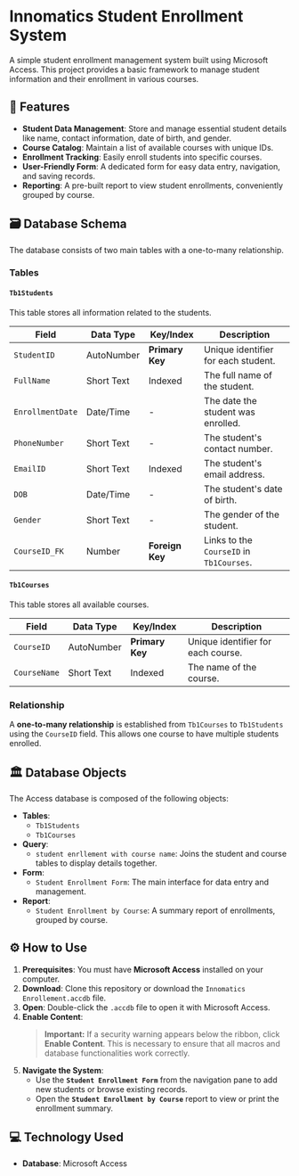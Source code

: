 # Innomatics Student Enrollment System

A simple student enrollment management system built using Microsoft Access. This project provides a basic framework to manage student information and their enrollment in various courses.

## 🚀 Features

-   **Student Data Management**: Store and manage essential student details like name, contact information, date of birth, and gender.
-   **Course Catalog**: Maintain a list of available courses with unique IDs.
-   **Enrollment Tracking**: Easily enroll students into specific courses.
-   **User-Friendly Form**: A dedicated form for easy data entry, navigation, and saving records.
-   **Reporting**: A pre-built report to view student enrollments, conveniently grouped by course.

## 🗃️ Database Schema

The database consists of two main tables with a one-to-many relationship.

### Tables

#### **`Tb1Students`**
This table stores all information related to the students.

| Field             | Data Type | Key/Index      | Description                               |
| ----------------- | --------- | -------------- | ----------------------------------------- |
| `StudentID`       | AutoNumber| **Primary Key**| Unique identifier for each student.       |
| `FullName`        | Short Text| Indexed        | The full name of the student.             |
| `EnrollmentDate`  | Date/Time | -              | The date the student was enrolled.        |
| `PhoneNumber`     | Short Text| -              | The student's contact number.             |
| `EmailID`         | Short Text| Indexed        | The student's email address.              |
| `DOB`             | Date/Time | -              | The student's date of birth.              |
| `Gender`          | Short Text| -              | The gender of the student.                |
| `CourseID_FK`     | Number    | **Foreign Key**| Links to the `CourseID` in `Tb1Courses`. |

#### **`Tb1Courses`**
This table stores all available courses.

| Field        | Data Type  | Key/Index      | Description                           |
| ------------ | ---------- | -------------- | ------------------------------------- |
| `CourseID`   | AutoNumber | **Primary Key**| Unique identifier for each course.    |
| `CourseName` | Short Text | Indexed        | The name of the course.               |

### Relationship

A **one-to-many relationship** is established from `Tb1Courses` to `Tb1Students` using the `CourseID` field. This allows one course to have multiple students enrolled.

## 🏛️ Database Objects

The Access database is composed of the following objects:

* **Tables**:
    * `Tb1Students`
    * `Tb1Courses`
* **Query**:
    * `student enrllement with course name`: Joins the student and course tables to display details together.
* **Form**:
    * `Student Enrollment Form`: The main interface for data entry and management.
* **Report**:
    * `Student Enrollment by Course`: A summary report of enrollments, grouped by course.

## ⚙️ How to Use

1.  **Prerequisites**: You must have **Microsoft Access** installed on your computer.
2.  **Download**: Clone this repository or download the `Innomatics Enrollement.accdb` file.
3.  **Open**: Double-click the `.accdb` file to open it with Microsoft Access.
4.  **Enable Content**:
    > **Important:** If a security warning appears below the ribbon, click **Enable Content**. This is necessary to ensure that all macros and database functionalities work correctly.
5.  **Navigate the System**:
    * Use the **`Student Enrollment Form`** from the navigation pane to add new students or browse existing records.
    * Open the **`Student Enrollment by Course`** report to view or print the enrollment summary.

## 💻 Technology Used

* **Database**: Microsoft Access
